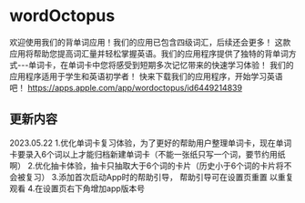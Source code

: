 # wordOctopus

欢迎使用我们的背单词应用！我们的应用已包含四级词汇，后续还会更多！
这款应用将帮助您提高词汇量并轻松掌握英语。我们的应用程序提供了独特的背单词方式---单词卡，在单词卡中您将感受到短期多次记忆带来的快速学习体验！
我们的应用程序适用于学生和英语初学者！
快来下载我们的应用程序，开始学习英语吧！
https://apps.apple.com/app/wordoctopus/id6449214839

## 更新内容

2023.05.22
1.优化单词卡复习体验，为了更好的帮助用户整理单词卡，现在单词卡要录入6个词以上才能归档新建单词卡（不能一张纸只写一个词，要节约用纸啊）
2.优化抽卡体验，抽卡只抽取大于6个词的卡片（历史小于6个词的卡片将不会被复习）
3.添加首次启动App时的帮助引导， 帮助引导可在设置页重置 以重复观看
4.在设置页右下角增加app版本号



